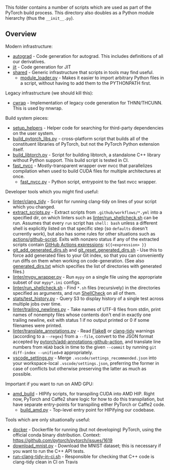 This folder contains a number of scripts which are used as
part of the PyTorch build process.  This directory also doubles
as a Python module hierarchy (thus the `__init__.py`).

## Overview

Modern infrastructure:

* [autograd](autograd) - Code generation for autograd.  This
  includes definitions of all our derivatives.
* [jit](jit) - Code generation for JIT
* [shared](shared) - Generic infrastructure that scripts in
  tools may find useful.
  * [module_loader.py](shared/module_loader.py) - Makes it easier
    to import arbitrary Python files in a script, without having to add
    them to the PYTHONPATH first.

Legacy infrastructure (we should kill this):
* [cwrap](cwrap) - Implementation of legacy code generation for THNN/THCUNN.
  This is used by nnwrap.

Build system pieces:

* [setup_helpers](setup_helpers) - Helper code for searching for
  third-party dependencies on the user system.
* [build_pytorch_libs.py](build_pytorch_libs.py) - cross-platform script that
  builds all of the constituent libraries of PyTorch,
  but not the PyTorch Python extension itself.
* [build_libtorch.py](build_libtorch.py) - Script for building
  libtorch, a standalone C++ library without Python support.  This
  build script is tested in CI.
* [fast_nvcc](fast_nvcc) - Mostly-transparent wrapper over nvcc that
  parallelizes compilation when used to build CUDA files for multiple
  architectures at once.
  * [fast_nvcc.py](fast_nvcc/fast_nvcc.py) - Python script, entrypoint to the
    fast nvcc wrapper.

Developer tools which you might find useful:

* [linter/clang_tidy](linter/clang_tidy/__main__.py) - Script for running clang-tidy
  on lines of your script which you changed.
* [extract_scripts.py](extract_scripts.py) - Extract scripts from
  `.github/workflows/*.yml` into a specified dir, on which linters such as
  [linter/run_shellcheck.sh](linter/run_shellcheck.sh) can be run. Assumes that every `run`
  script has `shell: bash` unless a different shell is explicitly listed on that
  specific step (so `defaults` doesn't currently work), but also has some rules
  for other situations such as [actions/github-script][]. Exits with nonzero
  status if any of the extracted scripts contain [GitHub Actions expressions][]:
  `${{<expression> }}`
* [git_add_generated_dirs.sh](git_add_generated_dirs.sh) and
  [git_reset_generated_dirs.sh](git_reset_generated_dirs.sh) -
  Use this to force add generated files to your Git index, so that you
  can conveniently run diffs on them when working on code-generation.
  (See also [generated_dirs.txt](generated_dirs.txt) which
  specifies the list of directories with generated files.)
* [linter/mypy_wrapper.py](linter/mypy_wrapper.py) - Run `mypy` on a single file using the
  appropriate subset of our `mypy*.ini` configs.
* [linter/run_shellcheck.sh](linter/run_shellcheck.sh) - Find `*.sh` files (recursively) in
  the directories specified as arguments, and run [ShellCheck][] on all of them.
* [stats/test_history.py](stats/test_history.py) - Query S3 to display history of a single
  test across multiple jobs over time.
* [linter/trailing_newlines.py](linter/trailing_newlines.py) - Take names of UTF-8 files from
  stdin, print names of nonempty files whose contents don't end in exactly one
  trailing newline, exit with status 1 if no output printed or 0 if some
  filenames were printed.
* [linter/translate_annotations.py](linter/translate_annotations.py) - Read [Flake8][] or
  [clang-tidy][] warnings (according to a `--regex`) from a `--file`, convert to
  the JSON format accepted by [pytorch/add-annotations-github-action], and
  translate line numbers from `HEAD` back in time to the given `--commit` by
  running `git diff-index --unified=0` appropriately.
* [vscode_settings.py](vscode_settings.py) - Merge
  `.vscode/settings_recommended.json` into your workspace-local
  `.vscode/settings.json`, preferring the former in case of conflicts but
  otherwise preserving the latter as much as possible.

Important if you want to run on AMD GPU:

* [amd_build](amd_build) - HIPify scripts, for transpiling CUDA
  into AMD HIP.  Right now, PyTorch and Caffe2 share logic for how to
  do this transpilation, but have separate entry-points for transpiling
  either PyTorch or Caffe2 code.
  * [build_amd.py](amd_build/build_amd.py) - Top-level entry
    point for HIPifying our codebase.

Tools which are only situationally useful:

* [docker](docker) - Dockerfile for running (but not developing)
  PyTorch, using the official conda binary distribution.  Context:
  https://github.com/pytorch/pytorch/issues/1619
* [download_mnist.py](download_mnist.py) - Download the MNIST
  dataset; this is necessary if you want to run the C++ API tests.
* [run-clang-tidy-in-ci.sh](run-clang-tidy-in-ci.sh) - Responsible
  for checking that C++ code is clang-tidy clean in CI on Travis

[actions/github-script]: https://github.com/actions/github-script
[clang-tidy]: https://clang.llvm.org/extra/clang-tidy/
[flake8]: https://flake8.pycqa.org/en/latest/
[github actions expressions]: https://docs.github.com/en/actions/reference/context-and-expression-syntax-for-github-actions#about-contexts-and-expressions
[pytorch/add-annotations-github-action]: https://github.com/pytorch/add-annotations-github-action
[shellcheck]: https://github.com/koalaman/shellcheck
